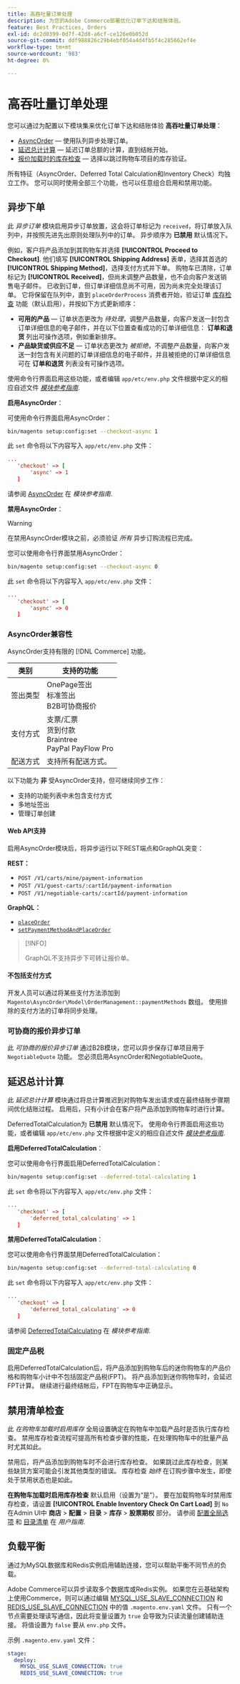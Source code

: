 ```yaml
---
title: 高吞吐量订单处理
description: 为您的Adobe Commerce部署优化订单下达和结账体验。
feature: Best Practices, Orders
exl-id: dc2d0399-0d7f-42d8-a6cf-ce126e0b052d
source-git-commit: ddf988826c29b4ebf054a4d4fb5f4c285662ef4e
workflow-type: tm+mt
source-wordcount: '983'
ht-degree: 0%

---
```


# 高吞吐量订单处理

您可以通过为配置以下模块集来优化订单下达和结账体验 **高吞吐量订单处理**：

- [AsyncOrder](#asynchronous-order-placement) — 使用队列异步处理订单。
- [延迟总计计算](#deferred-total-calculation) — 延迟订单总额的计算，直到结帐开始。
- [报价加载时的库存检查](#disable-inventory-check) — 选择以跳过购物车项目的库存验证。

所有特征（AsyncOrder、Deferred Total Calculation和Inventory Check）均独立工作。 您可以同时使用全部三个功能，也可以任意组合启用和禁用功能。

## 异步下单

此 _异步订单_ 模块启用异步订单放置，这会将订单标记为 `received`，将订单放入队列中，并按照先进先出原则处理队列中的订单。 异步顺序为 **已禁用** 默认情况下。

例如，客户将产品添加到其购物车并选择 **[!UICONTROL Proceed to Checkout]**. 他们填写 **[!UICONTROL Shipping Address]** 表单，选择其首选的 **[!UICONTROL Shipping Method]**，选择支付方式并下单。 购物车已清除，订单标记为 **[!UICONTROL Received]**，但尚未调整产品数量，也不会向客户发送销售电子邮件。 已收到订单，但订单详细信息尚不可用，因为尚未完全处理该订单。 它将保留在队列中，直到 `placeOrderProcess` 消费者开始，验证订单 [库存检查](#disable-inventory-check) 功能（默认启用），并按如下方式更新顺序：

- **可用的产品** — 订单状态更改为 _待处理_，调整产品数量，向客户发送一封包含订单详细信息的电子邮件，并在以下位置查看成功的订单详细信息： **订单和退货** 列出可操作选项，例如重新排序。
- **产品缺货或供应不足** — 订单状态更改为 _被拒绝_，不调整产品数量，向客户发送一封包含有关问题的订单详细信息的电子邮件，并且被拒绝的订单详细信息可在 **订单和退货** 列表没有可操作选项。

使用命令行界面启用这些功能，或者编辑 `app/etc/env.php` 文件根据中定义的相应自述文件 [_模块参考指南_][mrg].

**启用AsyncOrder**：

可使用命令行界面启用AsyncOrder：

```bash
bin/magento setup:config:set --checkout-async 1
```

此 `set` 命令将以下内容写入 `app/etc/env.php` 文件：

```conf
...
   'checkout' => [
       'async' => 1
   ]
```

请参阅 [AsyncOrder] 在 _模块参考指南_.

**禁用AsyncOrder**：

>[!WARNING]
>
>在禁用AsyncOrder模块之前，必须验证 _所有_ 异步订购流程已完成。

您可以使用命令行界面禁用AsyncOrder：

```bash
bin/magento setup:config:set --checkout-async 0
```

此 `set` 命令将以下内容写入 `app/etc/env.php` 文件：

```conf
...
   'checkout' => [
       'async' => 0
   ]
```

### AsyncOrder兼容性

AsyncOrder支持有限的 [!DNL Commerce] 功能。

| 类别 | 支持的功能 |
|------------------|--------------------------------------------------------------------------|
| 签出类型 | OnePage签出<br>标准签出<br>B2B可协商报价 |
| 支付方式 | 支票/汇票<br>货到付款<br>Braintree<br>PayPal PayFlow Pro |
| 配送方式 | 支持所有配送方式。 |

以下功能为 **非** 受AsyncOrder支持，但可继续同步工作：

- 支持的功能列表中未包含支付方式
- 多地址签出
- 管理订单创建

#### Web API支持

启用AsyncOrder模块后，将异步运行以下REST端点和GraphQL突变：

**REST：**

- `POST /V1/carts/mine/payment-information`
- `POST /V1/guest-carts/:cartId/payment-information`
- `POST /V1/negotiable-carts/:cartId/payment-information`

**GraphQL：**

- [`placeOrder`](https://devdocs.magento.com/guides/v2.4/graphql/mutations/place-order.html)
- [`setPaymentMethodAndPlaceOrder`](https://devdocs.magento.com/guides/v2.4/graphql/mutations/set-payment-place-order.html)

>[!INFO]
>
>GraphQL不支持异步下可转让报价单。

#### 不包括支付方式

开发人员可以通过将某些支付方法添加到 `Magento\AsyncOrder\Model\OrderManagement::paymentMethods` 数组。 使用排除的支付方法的订单将同步处理。

### 可协商的报价异步订单

此 _可协商的报价异步订单_ 通过B2B模块，您可以异步保存订单项目用于 `NegotiableQuote` 功能。 您必须启用AsyncOrder和NegotiableQuote。

## 延迟总计计算

此 _延迟总计计算_ 模块通过将总计算推迟到对购物车发出请求或在最终结账步骤期间优化结账过程。 启用后，只有小计会在客户将产品添加到购物车时进行计算。

DeferredTotalCalculation为 **已禁用** 默认情况下。 使用命令行界面启用这些功能，或者编辑 `app/etc/env.php` 文件根据中定义的相应自述文件 [_模块参考指南_][mrg].

**启用DeferredTotalCalculation**：

您可以使用命令行界面启用DeferredTotalCalculation：

```bash
bin/magento setup:config:set --deferred-total-calculating 1
```

此 `set` 命令将以下内容写入 `app/etc/env.php` 文件：

```conf
...
   'checkout' => [
       'deferred_total_calculating' => 1
   ]
```

**禁用DeferredTotalCalculation**：

您可以使用命令行界面禁用DeferredTotalCalculation：

```bash
bin/magento setup:config:set --deferred-total-calculating 0
```

此 `set` 命令将以下内容写入 `app/etc/env.php` 文件：

```conf
...
   'checkout' => [
       'deferred_total_calculating' => 0
   ]
```

请参阅 [DeferredTotalCalculating] 在 _模块参考指南_.

### 固定产品税

启用DeferredTotalCalculation后，将产品添加到购物车后的迷你购物车的产品价格和购物车小计中不包括固定产品税(FPT)。 将产品添加到迷你购物车时，会延迟FPT计算。 继续进行最终结帐后，FPT在购物车中正确显示。

## 禁用清单检查

此 _在购物车加载时启用库存_ 全局设置确定在购物车中加载产品时是否执行库存检查。 禁用库存检查流程可提高所有检查步骤的性能，在处理购物车中的批量产品时尤其如此。

禁用后，将产品添加到购物车时不会进行库存检查。 如果跳过此库存检查，则某些缺货方案可能会引发其他类型的错误。 库存检查 _始终_ 在订购步骤中发生，即使处于禁用状态也是如此。

**在购物车加载时启用库存检查** 默认启用（设置为“是”）。 要在加载购物车时禁用库存检查，请设置 **[!UICONTROL Enable Inventory Check On Cart Load]** 到 `No` 在Admin UI中 **商店** > **配置** > **目录** > **库存** > **股票期权** 部分。 请参阅 [配置全局选项][global] 和 [目录清单][inventory] 在 _用户指南_.

## 负载平衡

通过为MySQL数据库和Redis实例启用辅助连接，您可以帮助平衡不同节点的负载。

Adobe Commerce可以异步读取多个数据库或Redis实例。 如果您在云基础架构上使用Commerce，则可以通过编辑 [MYSQL_USE_SLAVE_CONNECTION](https://devdocs.magento.com/cloud/env/variables-deploy.html#mysql_use_slave_connection) 和 [REDIS_USE_SLAVE_CONNECTION](https://devdocs.magento.com/cloud/env/variables-deploy.html#redis_use_slave_connection) 中的值 `.magento.env.yaml` 文件。 只有一个节点需要处理读写通信，因此将变量设置为 `true` 会导致为只读流量创建辅助连接。 将值设置为 `false` 要从 `env.php` 文件。

示例 `.magento.env.yaml` 文件：

```yaml
stage:
  deploy:
    MYSQL_USE_SLAVE_CONNECTION: true
    REDIS_USE_SLAVE_CONNECTION: true
```

<!-- link definitions -->

[global]: https://experienceleague.adobe.com/docs/commerce-admin/inventory/configuration/global-options.html
[inventory]: https://experienceleague.adobe.com/docs/commerce-admin/inventory/guide-overview.html
[mrg]: https://developer.adobe.com/commerce/php/module-reference/
[AsyncOrder]: https://developer.adobe.com/commerce/php/module-reference/module-async-order/
[DeferredTotalCalculating]: https://developer.adobe.com/commerce/php/module-reference/module-deferred-total-calculating/

